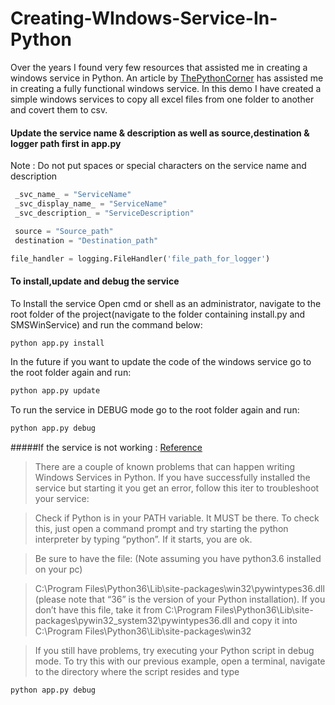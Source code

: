 # Creating-WIndows-Service-In-Python

Over the years I found very few resources that assisted me in creating a windows service in Python. An article by [ThePythonCorner](https://www.thepythoncorner.com/2018/08/how-to-create-a-windows-service-in-python/) has assisted me in creating a fully functional windows service.
In this demo I have created a simple windows services to copy all excel files from one folder to another and covert them to csv.

#### Update the service name & description as well as source,destination & logger path  first in app.py
Note : Do not put spaces or special characters on the service name and description
```python
 _svc_name_ = "ServiceName"
 _svc_display_name_ = "ServiceName"
 _svc_description_ = "ServiceDescription"
```

```python
 source = "Source_path"
 destination = "Destination_path"
```

```python
file_handler = logging.FileHandler('file_path_for_logger')
```

#### To install,update and debug the service
To Install the service Open cmd or shell as an administrator, navigate to the root folder of the project(navigate to the folder containing install.py and SMSWinService) and run the command below:
```python
python app.py install
```

In the future if you want to update the code of the windows service go to the root folder again and run:
```python
python app.py update
```

To run the service in DEBUG mode go to the root folder again and run:
```python
python app.py debug
```

#####If the service is not working : [Reference](https://thepythoncorner.com/posts/2018-08-01-how-to-create-a-windows-service-in-python/)
>There are a couple of known problems that can happen writing Windows Services in Python. If you have successfully installed the service but starting it you get an error, follow this iter to troubleshoot your service:

>Check if Python is in your PATH variable. It MUST be there. To check this, just open a command prompt and try starting the python interpreter by typing “python”. If it starts, you are ok.

>Be sure to have the file: (Note assuming you have python3.6 installed on your pc) 

>C:\Program Files\Python36\Lib\site-packages\win32\pywintypes36.dll (please note that “36” is the version of your Python installation). If you don’t have this file, take it from C:\Program Files\Python36\Lib\site-packages\pywin32_system32\pywintypes36.dll and copy it into C:\Program Files\Python36\Lib\site-packages\win32

>If you still have problems, try executing your Python script in debug mode. To try this with our previous example, open a terminal, navigate to the directory where the script resides and type

```python
python app.py debug
```


